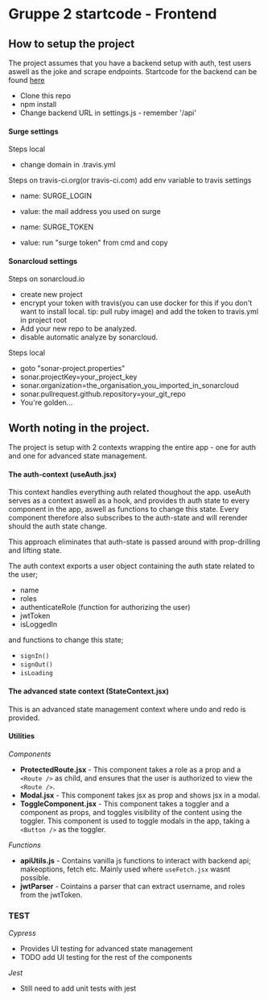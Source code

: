 # Gruppe 2 startcode - Frontend

## How to setup the project

The project assumes that you have a backend setup with auth, test users aswell as the joke and scrape endpoints.
Startcode for the backend can be found [here](https://github.com/Paepke-cph/TeamGoldStartCode-Backend)

- Clone this repo
- npm install
- Change backend URL in settings.js - remember '/api'

#### Surge settings

Steps local

- change domain in .travis.yml

Steps on travis-ci.org(or travis-ci.com)
add env variable to travis settings

- name: SURGE_LOGIN
- value: the mail address you used on surge

- name: SURGE_TOKEN
- value: run "surge token" from cmd and copy

#### Sonarcloud settings

Steps on sonarcloud.io

- create new project
- encrypt your token with travis(you can use docker for this if you don't want to install local. tip: pull ruby image) and add the token to travis.yml in project root
- Add your new repo to be analyzed.
- disable automatic analyze by sonarcloud.

Steps local

- goto "sonar-project.properties"
- sonar.projectKey=your_project_key
- sonar.organization=the_organisation_you_imported_in_sonarcloud
- sonar.pullrequest.github.repository=your_git_repo
- You're golden...

## Worth noting in the project.

The project is setup with 2 contexts wrapping the entire app - one for auth and one for advanced state management.

#### The auth-context (useAuth.jsx)

This context handles everything auth related thoughout the app. useAuth serves as a context aswell as a hook, and provides th auth state to every component in the app, aswell as functions to change this state. Every component therefore also subscribes to the auth-state and will rerender should the auth state change.

This approach eliminates that auth-state is passed around with prop-drilling and lifting state.

The auth context exports a user object containing the auth state related to the user;

- name
- roles
- authenticateRole (function for authorizing the user)
- jwtToken
- isLoggedIn

and functions to change this state;

- `signIn()`
- `signOut()`
- `isLoading`

#### The advanced state context (StateContext.jsx)

This is an advanced state management context where undo and redo is provided.

#### Utilities

_Components_

- **ProtectedRoute.jsx** - This component takes a role as a prop and a `<Route />` as child, and ensures that the user is authorized to view the `<Route />`.
- **Modal.jsx** - This component takes jsx as prop and shows jsx in a modal.
- **ToggleComponent.jsx** - This component takes a toggler and a component as props, and toggles visibility of the content using the toggler. This component is used to toggle modals in the app, taking a `<Button />` as the toggler.

_Functions_

- **apiUtils.js** - Contains vanilla js functions to interact with backend api; makeoptions, fetch etc. Mainly used where `useFetch.jsx` wasnt possible.
- **jwtParser** - Cointains a parser that can extract username, and roles from the jwtToken.

### TEST

_Cypress_

- Provides UI testing for advanced state management
- TODO add UI testing for the rest of the components

_Jest_

- Still need to add unit tests with jest
